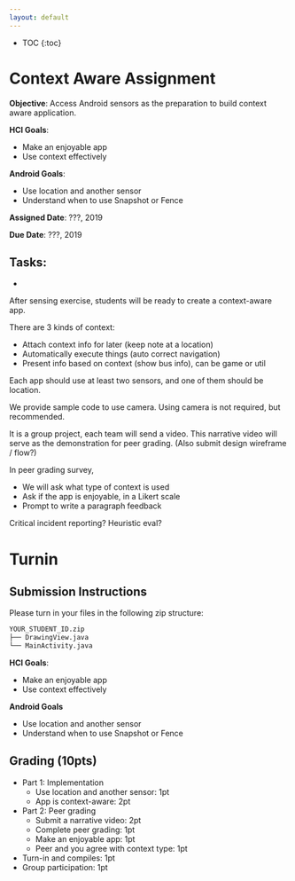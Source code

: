 ```yaml
---
layout: default
---
```


* TOC
{:toc}

# Context Aware Assignment

**Objective**: Access Android sensors as the preparation to build context aware application.

**HCI Goals**:
- Make an enjoyable app
- Use context effectively

**Android Goals**:
- Use location and another sensor
- Understand when to use Snapshot or Fence

**Assigned Date**: ???, 2019

**Due Date**: ???, 2019

Tasks:
- 
- 

After sensing exercise, students will be ready to create a context-aware app.

There are 3 kinds of context:
- Attach context info for later (keep note at a location)
- Automatically execute things (auto correct navigation)
- Present info based on context (show bus info), can be game or util

Each app should use at least two sensors, and one of them should be location.

We provide sample code to use camera. Using camera is not required, but recommended.

It is a group project, each team will send a video. This narrative video will serve as the demonstration for peer grading. (Also submit design wireframe / flow?)

In peer grading survey,
- We will ask what type of context is used
- Ask if the app is enjoyable, in a Likert scale
- Prompt to write a paragraph feedback

Critical incident reporting? Heuristic eval?

# Turnin
## Submission Instructions

Please turn in your files in the following zip structure:

```bash
YOUR_STUDENT_ID.zip
├── DrawingView.java
└── MainActivity.java
```

**HCI Goals**:
- Make an enjoyable app
- Use context effectively

**Android Goals**
- Use location and another sensor
- Understand when to use Snapshot or Fence

## Grading (10pts)

- Part 1: Implementation
  - Use location and another sensor: 1pt
  - App is context-aware: 2pt
- Part 2: Peer grading
  - Submit a narrative video: 2pt
  - Complete peer grading: 1pt
  - Make an enjoyable app: 1pt
  - Peer and you agree with context type: 1pt
- Turn-in and compiles: 1pt
- Group participation: 1pt